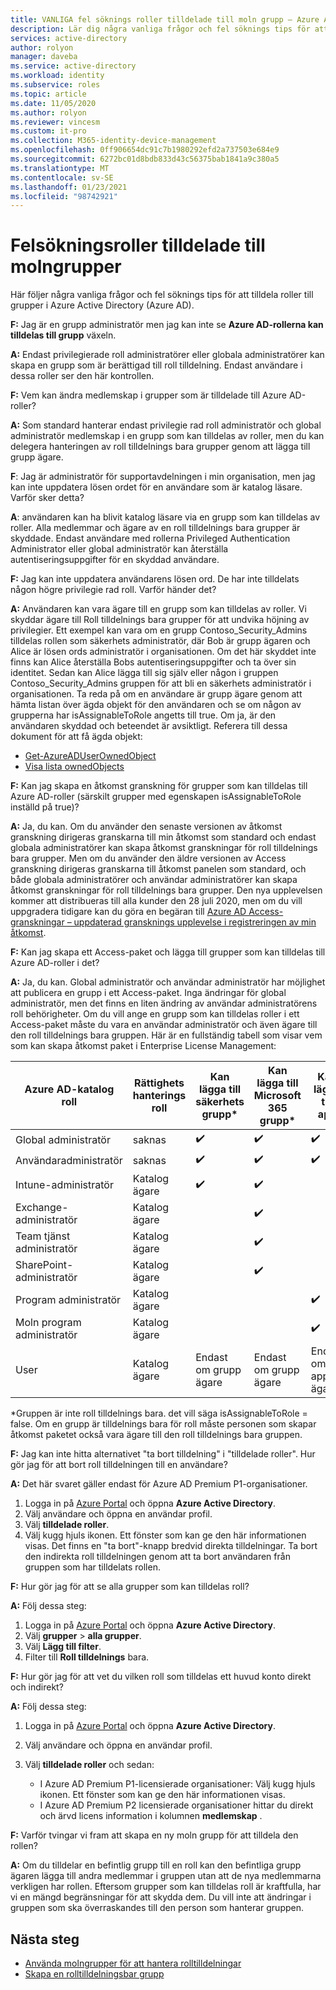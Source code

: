 ```yaml
---
title: VANLIGA fel söknings roller tilldelade till moln grupp – Azure Active Directory | Microsoft Docs
description: Lär dig några vanliga frågor och fel söknings tips för att tilldela roller till grupper i Azure Active Directory.
services: active-directory
author: rolyon
manager: daveba
ms.service: active-directory
ms.workload: identity
ms.subservice: roles
ms.topic: article
ms.date: 11/05/2020
ms.author: rolyon
ms.reviewer: vincesm
ms.custom: it-pro
ms.collection: M365-identity-device-management
ms.openlocfilehash: 0ff906654dc91c7b1980292efd2a737503e684e9
ms.sourcegitcommit: 6272bc01d8bdb833d43c56375bab1841a9c380a5
ms.translationtype: MT
ms.contentlocale: sv-SE
ms.lasthandoff: 01/23/2021
ms.locfileid: "98742921"
---
```

# <a name="troubleshooting-roles-assigned-to-cloud-groups"></a>Felsökningsroller tilldelade till molngrupper

Här följer några vanliga frågor och fel söknings tips för att tilldela roller till grupper i Azure Active Directory (Azure AD).

**F:** Jag är en grupp administratör men jag kan inte se **Azure AD-rollerna kan tilldelas till grupp** växeln.

**A:** Endast privilegierade roll administratörer eller globala administratörer kan skapa en grupp som är berättigad till roll tilldelning. Endast användare i dessa roller ser den här kontrollen.

**F:** Vem kan ändra medlemskap i grupper som är tilldelade till Azure AD-roller?

**A:** Som standard hanterar endast privilegie rad roll administratör och global administratör medlemskap i en grupp som kan tilldelas av roller, men du kan delegera hanteringen av roll tilldelnings bara grupper genom att lägga till grupp ägare.

**F**: Jag är administratör för supportavdelningen i min organisation, men jag kan inte uppdatera lösen ordet för en användare som är katalog läsare. Varför sker detta?

**A**: användaren kan ha blivit katalog läsare via en grupp som kan tilldelas av roller. Alla medlemmar och ägare av en roll tilldelnings bara grupper är skyddade. Endast användare med rollerna Privileged Authentication Administrator eller global administratör kan återställa autentiseringsuppgifter för en skyddad användare.

**F:** Jag kan inte uppdatera användarens lösen ord. De har inte tilldelats någon högre privilegie rad roll. Varför händer det?

**A:** Användaren kan vara ägare till en grupp som kan tilldelas av roller. Vi skyddar ägare till Roll tilldelnings bara grupper för att undvika höjning av privilegier. Ett exempel kan vara om en grupp Contoso_Security_Admins tilldelas rollen som säkerhets administratör, där Bob är grupp ägaren och Alice är lösen ords administratör i organisationen. Om det här skyddet inte finns kan Alice återställa Bobs autentiseringsuppgifter och ta över sin identitet. Sedan kan Alice lägga till sig själv eller någon i gruppen Contoso_Security_Admins gruppen för att bli en säkerhets administratör i organisationen. Ta reda på om en användare är grupp ägare genom att hämta listan över ägda objekt för den användaren och se om någon av grupperna har isAssignableToRole angetts till true. Om ja, är den användaren skyddad och beteendet är avsiktligt. Referera till dessa dokument för att få ägda objekt:

- [Get-AzureADUserOwnedObject](/powershell/module/azuread/get-azureaduserownedobject)  
- [Visa lista ownedObjects](/graph/api/user-list-ownedobjects?tabs=http)

**F:** Kan jag skapa en åtkomst granskning för grupper som kan tilldelas till Azure AD-roller (särskilt grupper med egenskapen isAssignableToRole inställd på true)?  

**A:** Ja, du kan. Om du använder den senaste versionen av åtkomst granskning dirigeras granskarna till min åtkomst som standard och endast globala administratörer kan skapa åtkomst granskningar för roll tilldelnings bara grupper. Men om du använder den äldre versionen av Access granskning dirigeras granskarna till åtkomst panelen som standard, och både globala administratörer och användar administratörer kan skapa åtkomst granskningar för roll tilldelnings bara grupper. Den nya upplevelsen kommer att distribueras till alla kunder den 28 juli 2020, men om du vill uppgradera tidigare kan du göra en begäran till [Azure AD Access-granskningar – uppdaterad gransknings upplevelse i registreringen av min åtkomst](https://forms.microsoft.com/Pages/ResponsePage.aspx?id=v4j5cvGGr0GRqy180BHbR5dv-S62099HtxdeKIcgO-NUOFJaRDFDWUpHRk8zQ1BWVU1MMTcyQ1FFUi4u).

**F:** Kan jag skapa ett Access-paket och lägga till grupper som kan tilldelas till Azure AD-roller i det?

**A:** Ja, du kan. Global administratör och användar administratör har möjlighet att publicera en grupp i ett Access-paket. Inga ändringar för global administratör, men det finns en liten ändring av användar administratörens roll behörigheter. Om du vill ange en grupp som kan tilldelas roller i ett Access-paket måste du vara en användar administratör och även ägare till den roll tilldelnings bara gruppen. Här är en fullständig tabell som visar vem som kan skapa åtkomst paket i Enterprise License Management:

Azure AD-katalog roll | Rättighets hanterings roll | Kan lägga till säkerhets grupp\* | Kan lägga till Microsoft 365 grupp\* | Kan lägga till app | Kan lägga till SharePoint Online-webbplats
----------------------- | --------------------------- | ----------------------- | ------------------------- | ----------- |  -----------------------------
Global administratör | saknas | ✔️ | ✔️ | ✔️  | ✔️
Användaradministratör  | saknas  | ✔️  | ✔️  | ✔️
Intune-administratör | Katalog ägare | ✔️  | ✔️  | &nbsp;  | &nbsp;
Exchange-administratör  | Katalog ägare  | &nbsp; | ✔️  | &nbsp;  | &nbsp;
Team tjänst administratör | Katalog ägare  | &nbsp; | ✔️  | &nbsp;  | &nbsp;
SharePoint-administratör | Katalog ägare | &nbsp; | ✔️  | &nbsp;  | ✔️ 
Program administratör | Katalog ägare  | &nbsp;  | &nbsp; | ✔️  | &nbsp;
Moln program administratör | Katalog ägare  | &nbsp;  | &nbsp; | ✔️  | &nbsp;
User | Katalog ägare | Endast om grupp ägare | Endast om grupp ägare | Endast om app-ägare  | &nbsp;

\*Gruppen är inte roll tilldelnings bara. det vill säga isAssignableToRole = false. Om en grupp är tilldelnings bara för roll måste personen som skapar åtkomst paketet också vara ägare till den roll tilldelnings bara gruppen.

**F:** Jag kan inte hitta alternativet "ta bort tilldelning" i "tilldelade roller". Hur gör jag för att bort roll tilldelningen till en användare?

**A:** Det här svaret gäller endast för Azure AD Premium P1-organisationer.

1. Logga in på [Azure Portal](https://portal.azure.com) och öppna **Azure Active Directory**.
1. Välj användare och öppna en användar profil.
1. Välj **tilldelade roller**.
1. Välj kugg hjuls ikonen. Ett fönster som kan ge den här informationen visas. Det finns en "ta bort"-knapp bredvid direkta tilldelningar. Ta bort den indirekta roll tilldelningen genom att ta bort användaren från gruppen som har tilldelats rollen.

**F:** Hur gör jag för att se alla grupper som kan tilldelas roll?

**A:** Följ dessa steg:

1. Logga in på [Azure Portal](https://portal.azure.com) och öppna **Azure Active Directory**.
1. Välj **grupper**  >  **alla grupper**.
1. Välj **Lägg till filter**.
1. Filter till **Roll tilldelnings** bara.

**F:** Hur gör jag för att vet du vilken roll som tilldelas ett huvud konto direkt och indirekt?

**A:** Följ dessa steg:

1. Logga in på [Azure Portal](https://portal.azure.com) och öppna **Azure Active Directory**.
1. Välj användare och öppna en användar profil.
1. Välj **tilldelade roller** och sedan:

    - I Azure AD Premium P1-licensierade organisationer: Välj kugg hjuls ikonen. Ett fönster som kan ge den här informationen visas.
    - I Azure AD Premium P2 licensierade organisationer hittar du direkt och ärvd licens information i kolumnen **medlemskap** .

**F:** Varför tvingar vi fram att skapa en ny moln grupp för att tilldela den rollen?  

**A:** Om du tilldelar en befintlig grupp till en roll kan den befintliga grupp ägaren lägga till andra medlemmar i gruppen utan att de nya medlemmarna verkligen har rollen. Eftersom grupper som kan tilldelas roll är kraftfulla, har vi en mängd begränsningar för att skydda dem. Du vill inte att ändringar i gruppen som ska överraskandes till den person som hanterar gruppen.

## <a name="next-steps"></a>Nästa steg

- [Använda molngrupper för att hantera rolltilldelningar](groups-concept.md)
- [Skapa en rolltilldelningsbar grupp](groups-create-eligible.md)
